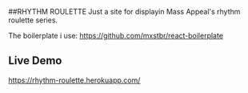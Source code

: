 ##RHYTHM ROULETTE
 Just a site for displayin Mass Appeal's rhythm roulette series.
 
 The boilerplate i use: https://github.com/mxstbr/react-boilerplate
 
Live Demo
-------------
https://rhythm-roulette.herokuapp.com/ 
